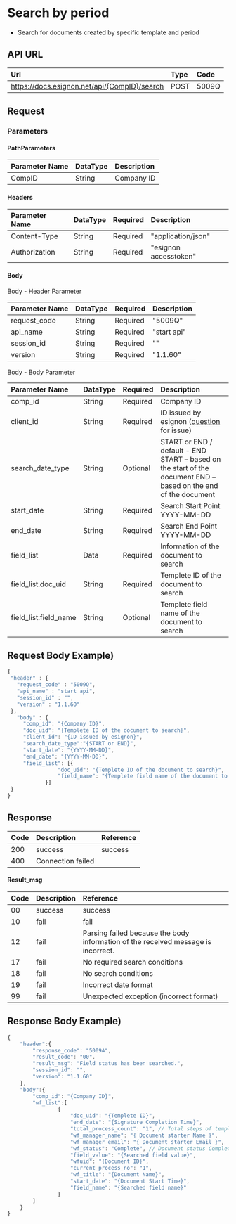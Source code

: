 # Search by period

* Search for documents created by specific template and period

## API URL

| Url | Type | **Code** |
| :--- | :--- | :--- |
| https://docs.esignon.net/api/{CompID}/search | POST | 5009Q |

## Request

### Parameters

#### PathParameters

| **Parameter Name** | DataType | **Description** |
| :--- | :--- | :--- |
| CompID | String | Company ID |

####  Headers

| **Parameter Name**                         | DataType | Required | **Description** |
| :--- | :--- | :--- | :--- |
| Content-Type | String | Required | "application/json" |
| Authorization | String | Required | "esignon accesstoken" |

####   Body 

  Body - Header Parameter

| **Parameter Name**                         | DataType | Required | **Description** |
| :--- | :--- | :--- | :--- |
| request\_code | String | Required | "5009Q" |
| api\_name | String | Required | "start api" |
| session\_id | String | Required | "" |
| version | String | Required | "1.1.60" |

  Body - Body Parameter

| **Parameter Name** | DataType | Required | **Description** |
| :--- | :--- | :--- | :--- |
| comp\_id | String | Required | Company ID |
| client\_id | String | Required |  ID issued by esignon \([question](https://esignon.net/en/customer/) for issue\) |
| search\_date\_type | String | Optional | START or END / default - END START – based on the start of the document  END – based on the end of the document |
| start\_date | String | Required | Search Start Point YYYY-MM-DD |
| end\_date | String | Required | Search End Point YYYY-MM-DD |
| field\_list | Data | Required | Information of the document to search |
| field\_list.doc\_uid | String | Required | Templete ID of the document to search |
| field\_list.field\_name | String | Optional | Templete field name of the document to search |

## Request Body Example\)

```javascript
{
 "header" : {
   "request_code" : "5009Q",
   "api_name" : "start api",
   "session_id" : "",
   "version" : "1.1.60"
 },
   "body" : {
     "comp_id": "{Company ID}",
     "doc_uid": "{Templete ID of the document to search}",
     "client_id": "{ID issued by esignon}",
     "search_date_type":"{START or END}",
     "start_date": "{YYYY-MM-DD}",
     "end_date": "{YYYY-MM-DD}",
     "field_list": [{
  				"doc_uid": "{Templete ID of the document to search}",
  				"field_name": "{Templete field name of the document to search}"
  			}]
 }
}
```

## Response

| Code | **Description** | **Reference** |
| :--- | :--- | :--- |
| 200 | success | success |
| 400 | Connection failed |  |

#### Result\_msg

| Code | **Description** | **Reference** |
| :--- | :--- | :--- |
| 00 | success | success |
| 10 | fail | fail |
| 12 | fail | Parsing failed because the body information of the received message is incorrect. |
| 17 | fail | No required search conditions |
| 18 | fail | No search conditions |
| 19 | fail | Incorrect date format |
| 99 | fail | Unexpected exception \(incorrect format\) |

## Response Body Example\)

```javascript
{
	"header":{
		"response_code": "5009A",
		"result_code": "00",
		"result_msg": "Field status has been searched.",
		"session_id": "",
		"version": "1.1.60"
	},
	"body":{
		"comp_id": "{Company ID}",
		"wf_list":[
				{
					"doc_uid": "{Templete ID}",
					"end_date": "{Signature Completion Time}",
					"total_process_count": "1", // Total steps of template
					"wf_manager_name": "{ Document starter Name }",
					"wf_manager_email": "{ Document starter Email }",
					"wf_status": "Complete", // Document status Complete – Done, Playing – In progress
					"field_value": "{Searched field value}",
					"wfuid": "{Document ID}",
					"current_process_no": "1",
					"wf_title": "{Document Name}",
					"start_date": "{Document Start Time}",
					"field_name": "{Searched field name}"
				}
		]
	}
}
```

